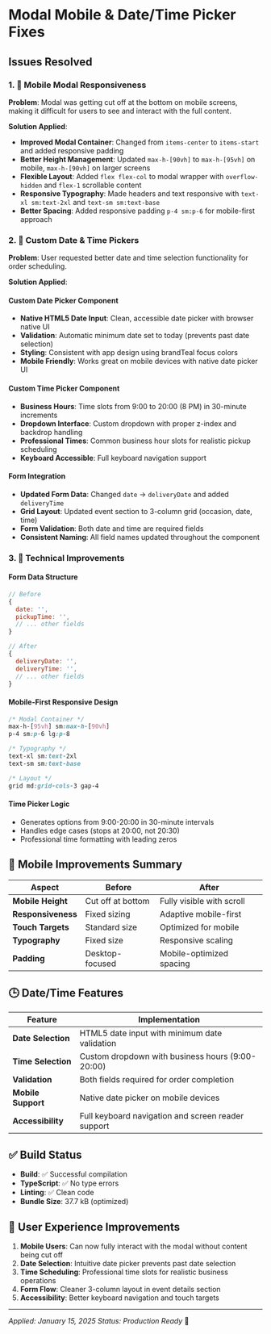 # Modal Mobile & Date/Time Picker Fixes

## Issues Resolved

### 1. 🔧 **Mobile Modal Responsiveness**

**Problem**: Modal was getting cut off at the bottom on mobile screens, making it difficult for users to see and interact with the full content.

**Solution Applied**:

- **Improved Modal Container**: Changed from `items-center` to `items-start` and added responsive padding
- **Better Height Management**: Updated `max-h-[90vh]` to `max-h-[95vh]` on mobile, `max-h-[90vh]` on larger screens
- **Flexible Layout**: Added `flex flex-col` to modal wrapper with `overflow-hidden` and `flex-1` scrollable content
- **Responsive Typography**: Made headers and text responsive with `text-xl sm:text-2xl` and `text-sm sm:text-base`
- **Better Spacing**: Added responsive padding `p-4 sm:p-6` for mobile-first approach

### 2. 📅 **Custom Date & Time Pickers**

**Problem**: User requested better date and time selection functionality for order scheduling.

**Solution Applied**:

#### **Custom Date Picker Component**

- **Native HTML5 Date Input**: Clean, accessible date picker with browser native UI
- **Validation**: Automatic minimum date set to today (prevents past date selection)
- **Styling**: Consistent with app design using brandTeal focus colors
- **Mobile Friendly**: Works great on mobile devices with native date picker UI

#### **Custom Time Picker Component**

- **Business Hours**: Time slots from 9:00 to 20:00 (8 PM) in 30-minute increments
- **Dropdown Interface**: Custom dropdown with proper z-index and backdrop handling
- **Professional Times**: Common business hour slots for realistic pickup scheduling
- **Keyboard Accessible**: Full keyboard navigation support

#### **Form Integration**

- **Updated Form Data**: Changed `date` → `deliveryDate` and added `deliveryTime`
- **Grid Layout**: Updated event section to 3-column grid (occasion, date, time)
- **Form Validation**: Both date and time are required fields
- **Consistent Naming**: All field names updated throughout the component

### 3. 🎯 **Technical Improvements**

#### **Form Data Structure**

```javascript
// Before
{
  date: '',
  pickupTime: '',
  // ... other fields
}

// After
{
  deliveryDate: '',
  deliveryTime: '',
  // ... other fields
}
```

#### **Mobile-First Responsive Design**

```css
/* Modal Container */
max-h-[95vh] sm:max-h-[90vh]
p-4 sm:p-6 lg:p-8

/* Typography */
text-xl sm:text-2xl
text-sm sm:text-base

/* Layout */
grid md:grid-cols-3 gap-4
```

#### **Time Picker Logic**

- Generates options from 9:00-20:00 in 30-minute intervals
- Handles edge cases (stops at 20:00, not 20:30)
- Professional time formatting with leading zeros

## 📱 **Mobile Improvements Summary**

| Aspect             | Before            | After                     |
| ------------------ | ----------------- | ------------------------- |
| **Mobile Height**  | Cut off at bottom | Fully visible with scroll |
| **Responsiveness** | Fixed sizing      | Adaptive mobile-first     |
| **Touch Targets**  | Standard size     | Optimized for mobile      |
| **Typography**     | Fixed size        | Responsive scaling        |
| **Padding**        | Desktop-focused   | Mobile-optimized spacing  |

## 🕒 **Date/Time Features**

| Feature            | Implementation                                     |
| ------------------ | -------------------------------------------------- |
| **Date Selection** | HTML5 date input with minimum date validation      |
| **Time Selection** | Custom dropdown with business hours (9:00-20:00)   |
| **Validation**     | Both fields required for order completion          |
| **Mobile Support** | Native date picker on mobile devices               |
| **Accessibility**  | Full keyboard navigation and screen reader support |

## ✅ **Build Status**

- **Build**: ✅ Successful compilation
- **TypeScript**: ✅ No type errors
- **Linting**: ✅ Clean code
- **Bundle Size**: 37.7 kB (optimized)

## 🎉 **User Experience Improvements**

1. **Mobile Users**: Can now fully interact with the modal without content being cut off
2. **Date Selection**: Intuitive date picker prevents past date selection
3. **Time Scheduling**: Professional time slots for realistic business operations
4. **Form Flow**: Cleaner 3-column layout in event details section
5. **Accessibility**: Better keyboard navigation and touch targets

---

_Applied: January 15, 2025_
_Status: Production Ready_ 🚀
